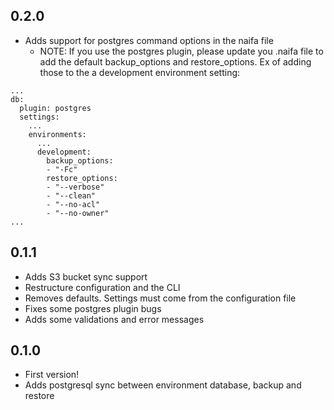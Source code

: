 ## 0.2.0
* Adds support for postgres command options in the naifa file
    * NOTE: If you use the postgres plugin, please update you .naifa file to add the default backup_options and restore_options. Ex of adding those to the a development environment setting:
```
...
db:
  plugin: postgres
  settings:
    ...
    environments:
      ...
      development:
        backup_options:
        - "-Fc"
        restore_options:
        - "--verbose"
        - "--clean"
        - "--no-acl"
        - "--no-owner"
...
```

## 0.1.1
* Adds S3 bucket sync support
* Restructure configuration and the CLI
* Removes defaults. Settings must come from the configuration file
* Fixes some postgres plugin bugs
* Adds some validations and error messages

## 0.1.0
* First version!
* Adds postgresql sync between environment database, backup and restore
